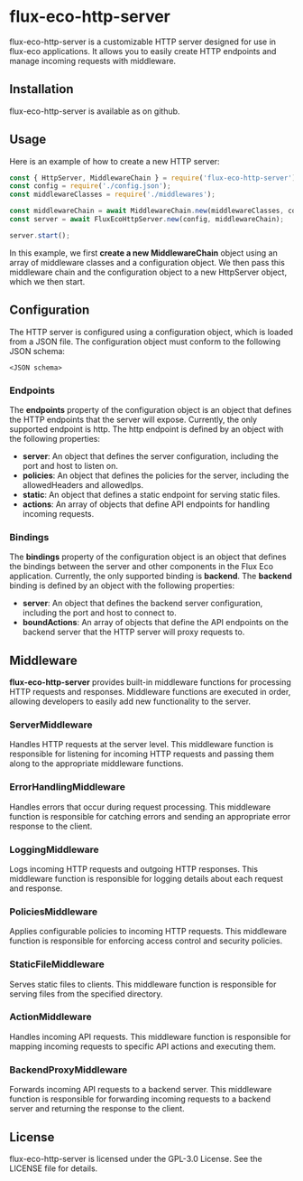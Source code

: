 # flux-eco-http-server

flux-eco-http-server is a customizable HTTP server designed for use in flux-eco applications. It allows you to easily create HTTP endpoints and manage incoming requests with middleware.


## Installation
flux-eco-http-server is available as on github.

## Usage

Here is an example of how to create a new HTTP server:

``` javascript
const { HttpServer, MiddlewareChain } = require('flux-eco-http-server');
const config = require('./config.json');
const middlewareClasses = require('./middlewares');

const middlewareChain = await MiddlewareChain.new(middlewareClasses, config);
const server = await FluxEcoHttpServer.new(config, middlewareChain);

server.start();
```

In this example, we first **create a new MiddlewareChain** object using an array of middleware classes and a configuration object. We then pass this middleware chain and the configuration object to a new HttpServer object, which we then start.

## Configuration

The HTTP server is configured using a configuration object, which is loaded from a JSON file. The configuration object must conform to the following JSON schema:

```
<JSON schema>
```

### Endpoints
The **endpoints** property of the configuration object is an object that defines the HTTP endpoints that the server will expose. Currently, the only supported endpoint is http. The http endpoint is defined by an object with the following properties:
- **server**: An object that defines the server configuration, including the port and host to listen on. 
- **policies**: An object that defines the policies for the server, including the allowedHeaders and allowedIps.
- **static**: An object that defines a static endpoint for serving static files.
- **actions**: An array of objects that define API endpoints for handling incoming requests.

### Bindings
The **bindings** property of the configuration object is an object that defines the bindings between the server and other components in the Flux Eco application. Currently, the only supported binding is **backend**. The **backend** binding is defined by an object with the following properties:
- **server**: An object that defines the backend server configuration, including the port and host to connect to.
- **boundActions**: An array of objects that define the API endpoints on the backend server that the HTTP server will proxy requests to.

## Middleware

**flux-eco-http-server** provides built-in middleware functions for processing HTTP requests and responses. Middleware functions are executed in order, allowing developers to easily add new functionality to the server.

### ServerMiddleware

Handles HTTP requests at the server level. This middleware function is responsible for listening for incoming HTTP requests and passing them along to the appropriate middleware functions.
### ErrorHandlingMiddleware

Handles errors that occur during request processing. This middleware function is responsible for catching errors and sending an appropriate error response to the client.
### LoggingMiddleware

Logs incoming HTTP requests and outgoing HTTP responses. This middleware function is responsible for logging details about each request and response.
### PoliciesMiddleware

Applies configurable policies to incoming HTTP requests. This middleware function is responsible for enforcing access control and security policies.
### StaticFileMiddleware

Serves static files to clients. This middleware function is responsible for serving files from the specified directory.
### ActionMiddleware

Handles incoming API requests. This middleware function is responsible for mapping incoming requests to specific API actions and executing them.
### BackendProxyMiddleware

Forwards incoming API requests to a backend server. This middleware function is responsible for forwarding incoming requests to a backend server and returning the response to the client.

## License

flux-eco-http-server is licensed under the GPL-3.0 License. See the LICENSE file for details.
